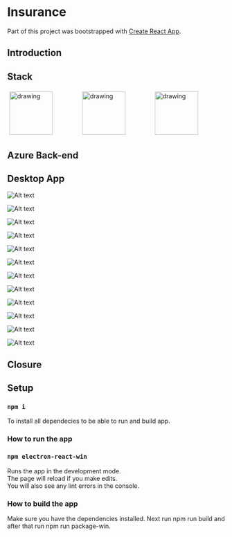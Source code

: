 # Insurance

Part of this project was bootstrapped with [Create React App](https://github.com/facebook/create-react-app).

## Introduction

## Stack

<div style="display: flex">
  <div style="flex: 33.33%; padding: 5px" >
    <img  src="readmepictures/azurefunctions.svg" alt="drawing" width="100"/>
  </div>
  <div style="flex: 33.33%; padding: 5px" >
    <img  src="readmepictures/react.svg" alt="drawing" width="100"/>
  </div>
  <div style="flex: 33.33%; padding: 5px" >
    <img  src="readmepictures/electronjs.PNG" alt="drawing" width="100"/>
  </div>
</div>


## Azure Back-end

## Desktop App

![Alt text](readmepictures/Home.PNG)

![Alt text](readmepictures/Customers.PNG)

![Alt text](readmepictures/Vendors.PNG)

![Alt text](readmepictures/Customer.PNG)

![Alt text](readmepictures/Vendor.PNG)

![Alt text](readmepictures/Customer_Invoice.PNG)

![Alt text](readmepictures/Customer_Policies.PNG)

![Alt text](readmepictures/Customer_Policies_Modal1.PNG)

![Alt text](readmepictures/Customer_Policies_Modal2.PNG)

![Alt text](readmepictures/Customer_Census.PNG)

![Alt text](readmepictures/Customer_Census_Modal.PNG)

![Alt text](readmepictures/Vendor_Bill_Modal.PNG)

## Closure

## Setup

### `npm i`

To install all dependecies to be able to run and build app.

### How to run the app

### `npm electron-react-win`

Runs the app in the development mode.\
The page will reload if you make edits.\
You will also see any lint errors in the console.

### How to build the app

Make sure you have the dependencies installed. Next run npm run build and after that run npm run package-win.
